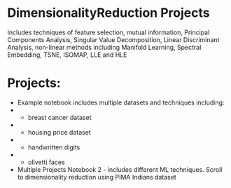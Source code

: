 # DimensionalityReduction Projects
Includes techniques of feature selection, mutual information, Principal Components Analysis, Singular Value Decomposition, Linear Discriminant Analysis, non-linear methods including Manifold Learning, Spectral Embedding, TSNE, ISOMAP, LLE and HLE

# Projects:
* Example notebook includes multiple datasets and techniques including:
* -  breast cancer dataset
* - housing price dataset
* - handwritten digits
* - olivetti faces
* Multiple Projects Notebook 2 - includes different ML techniques. Scroll to dimensionality reduction using PIMA Indians dataset
